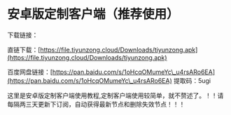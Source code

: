 # 安卓版定制客户端（推荐使用）

下载链接：

直链下载：[https://file.tiyunzong.cloud/Downloads/tiyunzong.apk](https://file.tiyunzong.cloud/Downloads/tiyunzong.apk)

百度网盘链接：[https://pan.baidu.com/s/1oHcqOMumeYc\_u4rsARo6EA](https://pan.baidu.com/s/1oHcqOMumeYc\_u4rsARo6EA) 提取码：5ugi

这里是安卓版定制客户端使用教程,定制客户端使用较简单，就不赘述了。！！请每隔两三天更新下订阅，自动获得最新节点和删除失效节点！！！
